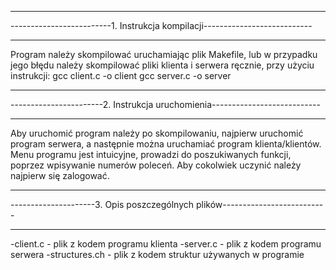 - - - - - - - - - - - - - - - - - - - - - - - - - -- - - - - - - - - - - - -
-------------------------1. Instrukcja kompilacji---------------------------
- - - - - - - - - - - - - - - - - - - - - - - - - -- - - - - - - - - - - - -
Program należy skompilować uruchamiając plik Makefile, lub w przypadku jego
błędu należy skompilować pliki klienta i serwera ręcznie, przy użyciu 
instrukcji:
gcc client.c -o client
gcc server.c -o server
- - - - - - - - - - - - - - - - - - - - - - - - - -- - - - - - - - - - - - -
-----------------------2. Instrukcja uruchomienia---------------------------
- - - - - - - - - - - - - - - - - - - - - - - - - -- - - - - - - - - - - - -
Aby uruchomić program należy po skompilowaniu, najpierw uruchomić program
serwera, a następnie można uruchamiać program klienta/klientów. 
Menu programu jest intuicyjne, prowadzi do poszukiwanych funkcji, poprzez
wpisywanie numerów poleceń. Aby cokolwiek uczynić należy najpierw się
zalogować.
- - - - - - - - - - - - - - - - - - - - - - - - - -- - - - - - - - - - - - -
---------------------3. Opis poszczególnych plików--------------------------
- - - - - - - - - - - - - - - - - - - - - - - - - -- - - - - - - - - - - - -
-client.c - plik z kodem programu klienta
-server.c - plik z kodem programu serwera
-structures.ch - plik z kodem struktur używanych w programie
